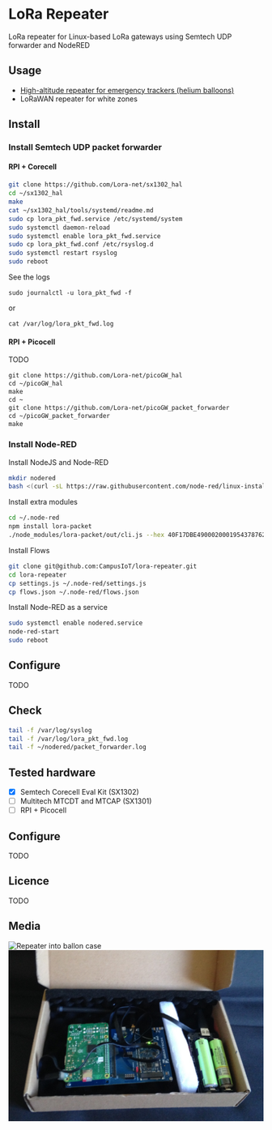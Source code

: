 # LoRa Repeater

LoRa repeater for Linux-based LoRa gateways using Semtech UDP forwarder and NodeRED

## Usage
* [High-altitude repeater for emergency trackers (helium balloons)](https://gricad-gitlab.univ-grenoble-alpes.fr/thingsat/public/-/tree/master/balloons/2021-04-15)
* LoRaWAN repeater for white zones

## Install

### Install Semtech UDP packet forwarder

#### RPI + Corecell 
```bash
git clone https://github.com/Lora-net/sx1302_hal
cd ~/sx1302_hal
make
cat ~/sx1302_hal/tools/systemd/readme.md
sudo cp lora_pkt_fwd.service /etc/systemd/system
sudo systemctl daemon-reload
sudo systemctl enable lora_pkt_fwd.service
sudo cp lora_pkt_fwd.conf /etc/rsyslog.d
sudo systemctl restart rsyslog
sudo reboot
```

See the logs
```console
sudo journalctl -u lora_pkt_fwd -f
```
or
```console
cat /var/log/lora_pkt_fwd.log
```

#### RPI + Picocell 
TODO
```console
git clone https://github.com/Lora-net/picoGW_hal
cd ~/picoGW_hal
make
cd ~
git clone https://github.com/Lora-net/picoGW_packet_forwarder
cd ~/picoGW_packet_forwarder
make
```

### Install Node-RED

Install NodeJS and Node-RED
```bash
mkdir nodered
bash <(curl -sL https://raw.githubusercontent.com/node-red/linux-installers/master/deb/update-nodejs-and-nodered)
```

Install extra modules
```bash
cd ~/.node-red
npm install lora-packet
./node_modules/lora-packet/out/cli.js --hex 40F17DBE4900020001954378762B11FF0D
```

Install Flows
```bash
git clone git@github.com:CampusIoT/lora-repeater.git
cd lora-repeater
cp settings.js ~/.node-red/settings.js
cp flows.json ~/.node-red/flows.json
```

Install Node-RED as a service
```bash
sudo systemctl enable nodered.service
node-red-start
sudo reboot
```

## Configure
TODO

## Check
```bash
tail -f /var/log/syslog
tail -f /var/log/lora_pkt_fwd.log
tail -f ~/nodered/packet_forwarder.log
```

## Tested hardware
* [x] Semtech Corecell Eval Kit (SX1302)
* [ ] Multitech MTCDT and MTCAP  (SX1301)
* [ ] RPI + Picocell

## Configure
TODO

## Licence
TODO

## Media

![Repeater into ballon case](https://gricad-gitlab.univ-grenoble-alpes.fr/thingsat/public/-/raw/master/balloons/2021-04-15/media/case3-internal-floor.jpg)
![Repeater](./lora-repeater.jpg)

